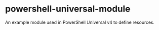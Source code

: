 # powershell-universal-module
An example module used in PowerShell Universal v4 to define resources.
